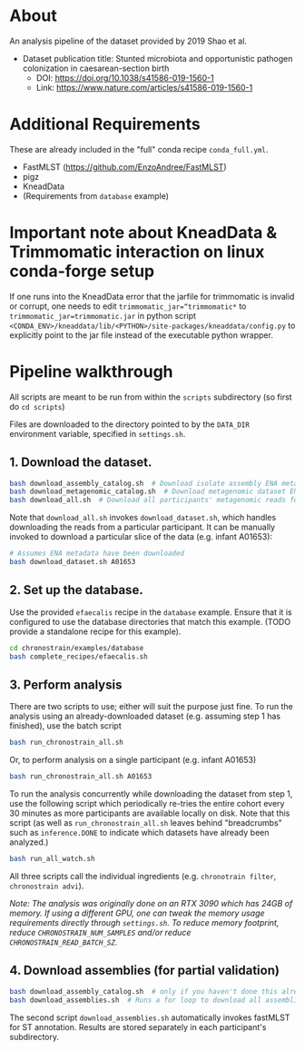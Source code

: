 # About

An analysis pipeline of the dataset provided by 2019 Shao et al.
- Dataset publication title: Stunted microbiota and opportunistic pathogen colonization in caesarean-section birth
  - DOI: https://doi.org/10.1038/s41586-019-1560-1
  - Link: https://www.nature.com/articles/s41586-019-1560-1

# Additional Requirements 

These are already included in the "full" conda recipe `conda_full.yml`.

- FastMLST (https://github.com/EnzoAndree/FastMLST)
- pigz
- KneadData
- (Requirements from `database` example)

# Important note about KneadData & Trimmomatic interaction on linux conda-forge setup

If one runs into the KneadData error that the jarfile for trimmomatic is invalid or corrupt, one needs to
edit `trimmomatic_jar=“trimmomatic*` to `trimmomatic_jar=trimmomatic.jar` in python script `<CONDA_ENV>/kneaddata/lib/<PYTHON>/site-packages/kneaddata/config.py` to explicitly point
to the jar file instead of the executable python wrapper.

# Pipeline walkthrough

All scripts are meant to be run from within the `scripts` subdirectory (so first do `cd scripts`)

Files are downloaded to the directory pointed to by the `DATA_DIR` environment variable, specified in `settings.sh`.

## 1. Download the dataset.

```bash
bash download_assembly_catalog.sh  # Download isolate assembly ENA metadata
bash download_metagenomic_catalog.sh  # Download metagenomic dataset ENA metadata
bash download_all.sh  # Download all participants' metagenomic reads for which an isolate exists, and run them through KneadData
```

Note that `download_all.sh` invokes `download_dataset.sh`, which handles downloading the reads from
a particular participant. It can be manually invoked to download a particular slice of the data (e.g. infant A01653):
```bash
# Assumes ENA metadata have been downloaded
bash download_dataset.sh A01653
```

## 2. Set up the database.
Use the provided `efaecalis` recipe in the `database` example. 
Ensure that it is configured to use the database directories that match this example. (TODO provide a standalone recipe for this example).

```bash
cd chronostrain/examples/database
bash complete_recipes/efaecalis.sh
```


## 3. Perform analysis

There are two scripts to use; either will suit the purpose just fine.
To run the analysis using an already-downloaded dataset (e.g. assuming step 1 has finished), use the batch script
```bash
bash run_chronostrain_all.sh
```

Or, to perform analysis on a single participant (e.g. infant A01653)
```bash
bash run_chronostrain_all.sh A01653
```

To run the analysis concurrently while downloading the dataset from step 1, use the following script which 
periodically re-tries the entire cohort every 30 minutes as more participants are available locally on disk.
Note that this script (as well as `run_chronostrain_all.sh` leaves behind "breadcrumbs" such as 
`inference.DONE` to indicate which datasets have already been analyzed.)
```bash
bash run_all_watch.sh
```

All three scripts call the individual ingredients (e.g. `chronotrain filter`, `chronostrain advi`).

*Note: The analysis was originally done on an RTX 3090 which has 24GB of memory. 
If using a different GPU, one can tweak the memory usage requirements directly through `settings.sh`.
To reduce memory footprint, reduce `CHRONOSTRAIN_NUM_SAMPLES` and/or reduce `CHRONOSTRAIN_READ_BATCH_SZ`.*


## 4. Download assemblies (for partial validation)

```bash
bash download_assembly_catalog.sh  # only if you haven't done this already
bash download_assemblies.sh  # Runs a for loop to download all assemblies. Automatically invokes fastMLST.
```
The second script `download_assemblies.sh` automatically invokes fastMLST for ST annotation.
Results are stored separately in each participant's subdirectory.
